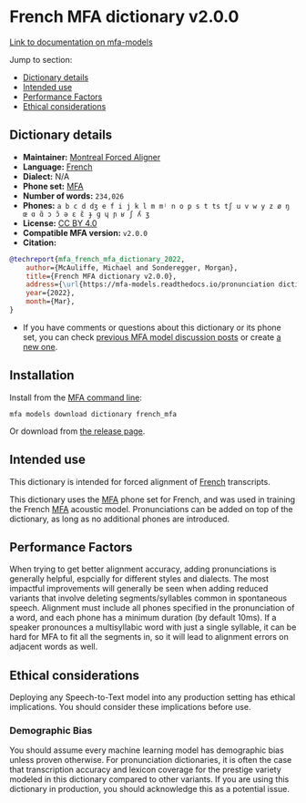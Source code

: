 
# French MFA dictionary v2.0.0

[Link to documentation on mfa-models](https://mfa-models.readthedocs.io/en/main/dictionary/french_mfa.html)

Jump to section:

- [Dictionary details](#dictionary-details)
- [Intended use](#intended-use)
- [Performance Factors](#performance-factors)
- [Ethical considerations](#ethical-considerations)

## Dictionary details

- **Maintainer:** [Montreal Forced Aligner](https://montreal-forced-aligner.readthedocs.io/)
- **Language:** [French](https://en.wikipedia.org/wiki/French_language)
- **Dialect:** N/A
- **Phone set:** [MFA](https://mfa-models.readthedocs.io/en/refactor/mfa_phone_set.html#french)
- **Number of words:** `234,026`
- **Phones:** `a b c d dʒ e f i j k l m mʲ n o p s t ts tʃ u v w y z ø ŋ œ ɑ ɑ̃ ɔ ɔ̃ ə ɛ ɛ̃ ɟ ɡ ɥ ɲ ʁ ʃ ʎ ʒ`
- **License:** [CC BY 4.0](https://github.com/MontrealCorpusTools/mfa-models/tree/main/dictionary/french/mfa/v2.0.0/LICENSE)
- **Compatible MFA version:** `v2.0.0`
- **Citation:**

```bibtex
@techreport{mfa_french_mfa_dictionary_2022,
	author={McAuliffe, Michael and Sonderegger, Morgan},
	title={French MFA dictionary v2.0.0},
	address={\url{https://mfa-models.readthedocs.io/pronunciation dictionary/French/French MFA dictionary v2_0_0.html}},
	year={2022},
	month={Mar},
}
```

- If you have comments or questions about this dictionary or its phone set, you can check [previous MFA model discussion posts](https://github.com/MontrealCorpusTools/mfa-models/discussions?discussions_q=French+MFA+dictionary+v2.0.0) or create [a new one](https://github.com/MontrealCorpusTools/mfa-models/discussions/new).

## Installation

Install from the [MFA command line](https://montreal-forced-aligner.readthedocs.io/en/latest/user_guide/models/index.html):

```
mfa models download dictionary french_mfa
```

Or download from [the release page](https://github.com/MontrealCorpusTools/mfa-models/releases/tag/dictionary-french_mfa-v2.0.0).

## Intended use

This dictionary is intended for forced alignment of [French](https://en.wikipedia.org/wiki/French_language) transcripts.

This dictionary uses the [MFA](https://mfa-models.readthedocs.io/en/refactor/mfa_phone_set.html#french) phone set for French, and was used in training the French [MFA](https://mfa-models.readthedocs.io/en/refactor/mfa_phone_set.html#french) acoustic model.
Pronunciations can be added on top of the dictionary, as long as no additional phones are introduced.

## Performance Factors

When trying to get better alignment accuracy, adding pronunciations is generally helpful, espcially for different styles and dialects.
The most impactful improvements will generally be seen when adding reduced variants that
involve deleting segments/syllables common in spontaneous speech.  Alignment must include all phones specified in the pronunciation of a word, and each phone has
a minimum duration (by default 10ms). If a speaker pronounces a multisyllabic word with just a single syllable, it can be hard for MFA to fit all the segments in,
so it will lead to alignment errors on adjacent words as well.

## Ethical considerations

Deploying any Speech-to-Text model into any production setting has ethical implications. You should consider these implications before use.

### Demographic Bias

You should assume every machine learning model has demographic bias unless proven otherwise.
For pronunciation dictionaries, it is often the case that transcription accuracy and lexicon coverage for the prestige variety modeled in this dictionary compared to other variants.
If you are using this dictionary in production, you should acknowledge this as a potential issue.
